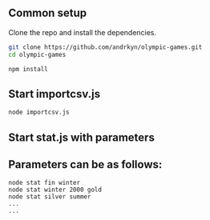 ## Common setup

Clone the repo and install the dependencies.

```bash
git clone https://github.com/andrkyn/olympic-games.git
cd olympic-games
```

```bash
npm install
```

## Start importcsv.js

```bash - import athlete_events.csv to olympic_history.db
node importcsv.js
```

## Start stat.js with parameters

## Parameters can be as follows:

```
node stat fin winter
node stat winter 2000 gold
node stat silver summer
...
...
```


